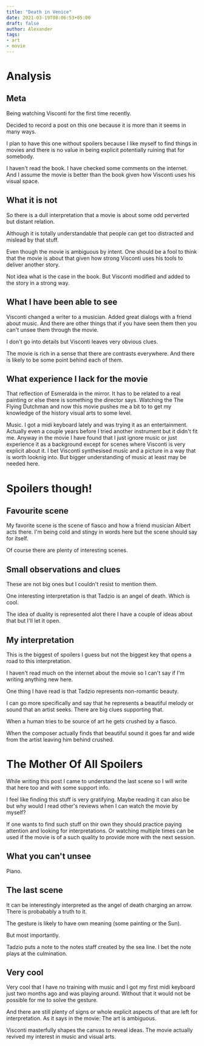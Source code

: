 ```yaml
---
title: "Death in Venice"
date: 2021-03-19T08:06:53+05:00
draft: false
author: Alexander
tags:
- art
- movie
---
```


# Analysis

## Meta

Being watching Visconti for the first time recently.

Decided to record a post on this one because it is more than it seems in many ways.

I plan to have this one without spoilers because I like myself to find things in movies
and there is no value in being explicit potentially ruining that for somebody.

I haven't read the book.
I have checked some comments on the internet.
And I assume the movie is better than the book given how Visconti uses his visual space.

## What it is not

So there is a dull interpretation that a movie is about some odd perverted but distant relation.

Although it is totally understandable that people can get too distracted and mislead by that stuff.

Even though the movie is ambiguous by intent.
One should be a fool to think that the movie is about that given how strong Visconti uses his tools to deliver another story.

Not idea what is the case in the book. But Visconti modified and added to the story in a strong way.

## What I have been able to see

Visconti changed a writer to a musician.
Added great dialogs with a friend about music.
And there are other things that if you have seen them then you can't unsee them through the movie.

I don't go into details but Visconti leaves very obvious clues.

The movie is rich in a sense that there are contrasts everywhere.
And there is likely to be some point behind each of them.

## What experience I lack for the movie

That reflection of Esmeralda in the mirror. It has to be related to a real painting or else there is something the director says.
Watching the The Flying Dutchman and now this movie pushes me a bit to to get my knowledge of the history visual arts to some level.

Music. I got a midi keyboard lately and was trying it as an entertainment.
Actually even a couple years before I tried another instrument but it didn't fit me.
Anyway in the movie I have found that I just ignore music or just experience it as a background
except for scenes where Visconti is very explicit about it.
I bet Visconti synthesised music and a picture in a way that is worth looknig into.
But bigger understanding of music at least may be needed here.

# Spoilers though!

## Favourite scene

My favorite scene is the scene of fiasco and how a friend musician Albert acts there.
I'm being cold and stingy in words here but the scene should say for itself.

Of course there are plenty of interesting scenes.


## Small observations and clues

These are not big ones but I couldn't resist to mention them.

One interesting interpretation is that Tadzio is an angel of death.
Which is cool.

The idea of duality is represented alot there I have a couple of ideas about that but I'll let it open.


## My interpretation

This is the biggest of spoilers I guess but not the biggest key that opens a road to this interpretation.

I haven't read much on the internet about the movie so I can't say if I'm writing anything new here.

One thing I have read is that Tadzio represents non-romantic beauty.

I can go more specifically and say that he represents a beautiful melody or sound that an artist seeks.
There are big clues supporting that.

When a human tries to be source of art he gets crushed by a fiasco.

When the composer actually finds that beautiful sound it goes far and wide from the artist
leaving him behind crushed.


# The Mother Of All Spoilers

While writing this post I came to understand the last scene so I will write that here too and with some support info.

I feel like finding this stuff is very gratifying. Maybe reading it can also be but why would I read other's reviews when I can watch the movie by myself?

If one wants to find such stuff on thir own they should practice paying attention and looking for interpretations.
Or watching multiple times can be used if the movie is of a such quality to provide more with the next session.


## What you can't unsee

Piano.


## The last scene

It can be interestingly interpreted as the angel of death charging an arrow.
There is probabably a truth to it.

The gesture is likely to have own meaning (some painting or the Sun).

But most importantly.

Tadzio puts a note to the notes staff created by the sea line.
I bet the note plays at the culmination.

## Very cool

Very cool that I have no training with music and I got my first midi keyboard just two months ago and was playing around.
Without that it would not be possible for me to solve the gesture.

And there are still plenty of signs or whole explicit aspects of that are left for interpretation. As it says in the movie: The art is ambiguous.

Visconti masterfully shapes the canvas to reveal ideas.
The movie actually revived my interest in music and visual arts.
